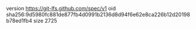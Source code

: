 version https://git-lfs.github.com/spec/v1
oid sha256:9d5980fc881de877fb4d0991b2136d8d94f6e62e8ca226b12d20198b78ed1fb4
size 2725
